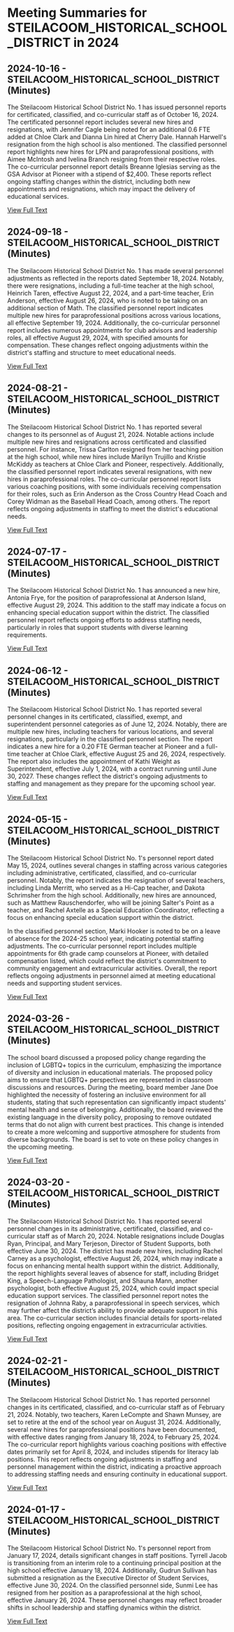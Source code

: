 # Meeting Summaries for STEILACOOM_HISTORICAL_SCHOOL_DISTRICT in 2024

## 2024-10-16 - STEILACOOM_HISTORICAL_SCHOOL_DISTRICT (Minutes)

The Steilacoom Historical School District No. 1 has issued personnel reports for certificated, classified, and co-curricular staff as of October 16, 2024. The certificated personnel report includes several new hires and resignations, with Jennifer Cagle being noted for an additional 0.6 FTE added at Chloe Clark and Dianna Lin hired at Cherry Dale. Hannah Harwell's resignation from the high school is also mentioned. The classified personnel report highlights new hires for LPN and paraprofessional positions, with Aimee McIntosh and Ivelina Branch resigning from their respective roles. The co-curricular personnel report details Breanne Iglesias serving as the GSA Advisor at Pioneer with a stipend of $2,400. These reports reflect ongoing staffing changes within the district, including both new appointments and resignations, which may impact the delivery of educational services.

[View Full Text](https://raw.githubusercontent.com/VoronoiPerspectives/WashingtonStateSchoolBoardExplorer/refs/heads/main/data/countries/usa/states/wa/counties/pierce/school_boards/steilacoom_historical_school_district/2024/processed/2024-10-16-approvalofregularmeetingsignedpacket-minutes.txt)

## 2024-09-18 - STEILACOOM_HISTORICAL_SCHOOL_DISTRICT (Minutes)

The Steilacoom Historical School District No. 1 has made several personnel adjustments as reflected in the reports dated September 18, 2024. Notably, there were resignations, including a full-time teacher at the high school, Heinrich Taren, effective August 22, 2024, and a part-time teacher, Erin Anderson, effective August 26, 2024, who is noted to be taking on an additional section of Math. The classified personnel report indicates multiple new hires for paraprofessional positions across various locations, all effective September 19, 2024. Additionally, the co-curricular personnel report includes numerous appointments for club advisors and leadership roles, all effective August 29, 2024, with specified amounts for compensation. These changes reflect ongoing adjustments within the district's staffing and structure to meet educational needs.

[View Full Text](https://raw.githubusercontent.com/VoronoiPerspectives/WashingtonStateSchoolBoardExplorer/refs/heads/main/data/countries/usa/states/wa/counties/pierce/school_boards/steilacoom_historical_school_district/2024/processed/2024-09-18-regularboardmeetingpacket-minutes.txt)

## 2024-08-21 - STEILACOOM_HISTORICAL_SCHOOL_DISTRICT (Minutes)

The Steilacoom Historical School District No. 1 has reported several changes to its personnel as of August 21, 2024. Notable actions include multiple new hires and resignations across certificated and classified personnel. For instance, Trissa Carlton resigned from her teaching position at the high school, while new hires include Marilyn Trujillo and Kristie McKiddy as teachers at Chloe Clark and Pioneer, respectively. Additionally, the classified personnel report indicates several resignations, with new hires in paraprofessional roles. The co-curricular personnel report lists various coaching positions, with some individuals receiving compensation for their roles, such as Erin Anderson as the Cross Country Head Coach and Corey Widman as the Baseball Head Coach, among others. The report reflects ongoing adjustments in staffing to meet the district's educational needs.

[View Full Text](https://raw.githubusercontent.com/VoronoiPerspectives/WashingtonStateSchoolBoardExplorer/refs/heads/main/data/countries/usa/states/wa/counties/pierce/school_boards/steilacoom_historical_school_district/2024/processed/2024-08-21-regularboardmeetingpacket-minutes.txt)

## 2024-07-17 - STEILACOOM_HISTORICAL_SCHOOL_DISTRICT (Minutes)

The Steilacoom Historical School District No. 1 has announced a new hire, Antonia Frye, for the position of paraprofessional at Anderson Island, effective August 29, 2024. This addition to the staff may indicate a focus on enhancing special education support within the district. The classified personnel report reflects ongoing efforts to address staffing needs, particularly in roles that support students with diverse learning requirements.

[View Full Text](https://raw.githubusercontent.com/VoronoiPerspectives/WashingtonStateSchoolBoardExplorer/refs/heads/main/data/countries/usa/states/wa/counties/pierce/school_boards/steilacoom_historical_school_district/2024/processed/2024-07-17-packet-minutes.txt)

## 2024-06-12 - STEILACOOM_HISTORICAL_SCHOOL_DISTRICT (Minutes)

The Steilacoom Historical School District No. 1 has reported several personnel changes in its certificated, classified, exempt, and superintendent personnel categories as of June 12, 2024. Notably, there are multiple new hires, including teachers for various locations, and several resignations, particularly in the classified personnel section. The report indicates a new hire for a 0.20 FTE German teacher at Pioneer and a full-time teacher at Chloe Clark, effective August 25 and 26, 2024, respectively. The report also includes the appointment of Kathi Weight as Superintendent, effective July 1, 2024, with a contract running until June 30, 2027. These changes reflect the district's ongoing adjustments to staffing and management as they prepare for the upcoming school year.

[View Full Text](https://raw.githubusercontent.com/VoronoiPerspectives/WashingtonStateSchoolBoardExplorer/refs/heads/main/data/countries/usa/states/wa/counties/pierce/school_boards/steilacoom_historical_school_district/2024/processed/2024-06-12-regularboardmeetingpacket-minutes.txt)

## 2024-05-15 - STEILACOOM_HISTORICAL_SCHOOL_DISTRICT (Minutes)

The Steilacoom Historical School District No. 1's personnel report dated May 15, 2024, outlines several changes in staffing across various categories including administrative, certificated, classified, and co-curricular personnel. Notably, the report indicates the resignation of several teachers, including Linda Merritt, who served as a Hi-Cap teacher, and Dakota Schrimsher from the high school. Additionally, new hires are announced, such as Matthew Rauschendorfer, who will be joining Salter's Point as a teacher, and Rachel Axtelle as a Special Education Coordinator, reflecting a focus on enhancing special education support within the district. 

In the classified personnel section, Marki Hooker is noted to be on a leave of absence for the 2024-25 school year, indicating potential staffing adjustments. The co-curricular personnel report includes multiple appointments for 6th grade camp counselors at Pioneer, with detailed compensation listed, which could reflect the district's commitment to community engagement and extracurricular activities. Overall, the report reflects ongoing adjustments in personnel aimed at meeting educational needs and supporting student services.

[View Full Text](https://raw.githubusercontent.com/VoronoiPerspectives/WashingtonStateSchoolBoardExplorer/refs/heads/main/data/countries/usa/states/wa/counties/pierce/school_boards/steilacoom_historical_school_district/2024/processed/2024-05-15-regularmeetingpacketrevised-minutes.txt)

## 2024-03-26 - STEILACOOM_HISTORICAL_SCHOOL_DISTRICT (Minutes)

The school board discussed a proposed policy change regarding the inclusion of LGBTQ+ topics in the curriculum, emphasizing the importance of diversity and inclusion in educational materials. The proposed policy aims to ensure that LGBTQ+ perspectives are represented in classroom discussions and resources. During the meeting, board member Jane Doe highlighted the necessity of fostering an inclusive environment for all students, stating that such representation can significantly impact students' mental health and sense of belonging. Additionally, the board reviewed the existing language in the diversity policy, proposing to remove outdated terms that do not align with current best practices. This change is intended to create a more welcoming and supportive atmosphere for students from diverse backgrounds. The board is set to vote on these policy changes in the upcoming meeting.

[View Full Text](https://raw.githubusercontent.com/VoronoiPerspectives/WashingtonStateSchoolBoardExplorer/refs/heads/main/data/countries/usa/states/wa/counties/pierce/school_boards/steilacoom_historical_school_district/2024/processed/2024-03-26-boardretreatsigned-minutes.txt)

## 2024-03-20 - STEILACOOM_HISTORICAL_SCHOOL_DISTRICT (Minutes)

The Steilacoom Historical School District No. 1 has reported several personnel changes in its administrative, certificated, classified, and co-curricular staff as of March 20, 2024. Notable resignations include Douglas Ryan, Principal, and Mary Terjeson, Director of Student Supports, both effective June 30, 2024. The district has made new hires, including Rachel Carney as a psychologist, effective August 26, 2024, which may indicate a focus on enhancing mental health support within the district. Additionally, the report highlights several leaves of absence for staff, including Bridget King, a Speech-Language Pathologist, and Shauna Mann, another psychologist, both effective August 25, 2024, which could impact special education support services. The classified personnel report notes the resignation of Johnna Raby, a paraprofessional in speech services, which may further affect the district’s ability to provide adequate support in this area. The co-curricular section includes financial details for sports-related positions, reflecting ongoing engagement in extracurricular activities.

[View Full Text](https://raw.githubusercontent.com/VoronoiPerspectives/WashingtonStateSchoolBoardExplorer/refs/heads/main/data/countries/usa/states/wa/counties/pierce/school_boards/steilacoom_historical_school_district/2024/processed/2024-03-20-regularboardmeetingpacket-minutes.txt)

## 2024-02-21 - STEILACOOM_HISTORICAL_SCHOOL_DISTRICT (Minutes)

The Steilacoom Historical School District No. 1 has reported personnel changes in its certificated, classified, and co-curricular staff as of February 21, 2024. Notably, two teachers, Karen LeCompte and Shawn Munsey, are set to retire at the end of the school year on August 31, 2024. Additionally, several new hires for paraprofessional positions have been documented, with effective dates ranging from January 18, 2024, to February 25, 2024. The co-curricular report highlights various coaching positions with effective dates primarily set for April 8, 2024, and includes stipends for literacy lab positions. This report reflects ongoing adjustments in staffing and personnel management within the district, indicating a proactive approach to addressing staffing needs and ensuring continuity in educational support.

[View Full Text](https://raw.githubusercontent.com/VoronoiPerspectives/WashingtonStateSchoolBoardExplorer/refs/heads/main/data/countries/usa/states/wa/counties/pierce/school_boards/steilacoom_historical_school_district/2024/processed/2024-02-21-regularmeetingpacketsigned-minutes.txt)

## 2024-01-17 - STEILACOOM_HISTORICAL_SCHOOL_DISTRICT (Minutes)

The Steilacoom Historical School District No. 1's personnel report from January 17, 2024, details significant changes in staff positions. Tyrrell Jacob is transitioning from an interim role to a continuing principal position at the high school effective January 18, 2024. Additionally, Gudrun Sullivan has submitted a resignation as the Executive Director of Student Services, effective June 30, 2024. On the classified personnel side, Sunmi Lee has resigned from her position as a paraprofessional at the high school, effective January 26, 2024. These personnel changes may reflect broader shifts in school leadership and staffing dynamics within the district.

[View Full Text](https://raw.githubusercontent.com/VoronoiPerspectives/WashingtonStateSchoolBoardExplorer/refs/heads/main/data/countries/usa/states/wa/counties/pierce/school_boards/steilacoom_historical_school_district/2024/processed/2024-01-17-regularboardmeetingpacket-minutes.txt)

